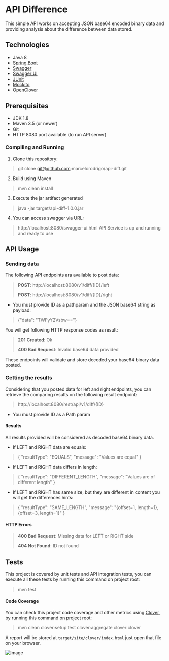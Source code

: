 API Difference
==============

This simple API works on accepting JSON base64 encoded binary data
and providing analysis about the difference between data stored.

## Technologies

- Java 8
- [Spring Boot](http://spring.io/projects/spring-boot)
- [Swagger](https://swagger.io/)
- [Swagger UI](https://swagger.io/tools/swagger-ui/)
- [JUnit](https://junit.org/junit4/)
- [Mockito](https://site.mockito.org/)
- [OpenClover](https://openclover.org)

## Prerequisites

- JDK 1.8
- Maven 3.5 (or newer)
- Git
- HTTP 8080 port available (to run API server)

### Compiling and Running

 1. Clone this repository:
 > git clone git@github.com:marcelorodrigo/api-diff.git
 2. Build using Maven
 > mvn clean install
 3. Execute the jar artifact generated
 > java -jar target/api-diff-1.0.0.jar
 4. You can access swagger via URL:
> http://localhost:8080/swagger-ui.html
API Service is up and running and ready to use

## API Usage

### Sending data
The following API endpoints ara available to post data:

>**POST**: http://localhost:8080/v1/diff/{ID}/left
>
>**POST**: http://localhost:8080/v1/diff/{ID}/right

* You must provide ID as a pathparam and the
JSON base64 string as payload:
>{"data": "TWFyY2Vsbw=="}

You will get following HTTP response codes as result:
>**201 Created**: Ok
>
>**400 Bad Request**: Invalid base64 data provided

These endpoints will validate and store decoded your base64 binary data posted.

### Getting the results
Considering that you posted data for left and right endpoints, you can retrieve the comparing results on the following result endpoint:

>http://localhost:8080/rest/api/v1/diff/{ID}

* You must provide ID as a Path param

#### Results

All results provided will be considered as decoded base64 binary data.

* If LEFT and RIGHT data are equals:
>{
  "resultType": "EQUALS",
  "message": "Values are equal"
}

* If LEFT and RIGHT data differs in length:
>{
  "resultType": "DIFFERENT_LENGTH",
  "message": "Values are of different length"
}

* If LEFT and RIGHT has same size, but they are different in content you will get the differences hints:
>{
  "resultType": "SAME_LENGTH",
  "message": "{offset=1, length=1}, {offset=3, length=1}"
}

#### HTTP Errors
>**400 Bad Request**: Missing data for LEFT or RIGHT side
>
>**404 Not Found**: ID not found



## Tests
This project is covered by unit tests and API integration tests, you can
execute all these tests by running this command on project root:
> mvn test

#### Code Coverage
You can check this project code coverage and other metrics using [Clover](https://openclover.org),
by running this command on project root:
> mvn clean clover:setup test clover:aggregate clover:clover

A report will be stored at `target/site/clover/index.html`
just open that file on your browser.

![image](https://user-images.githubusercontent.com/443962/52166428-3e438980-26f4-11e9-9ae1-e7ef9c45ba2e.png)
